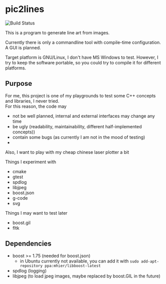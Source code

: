 # pic2lines

![Build Status](https://github.com/sstiller/pic2lines/actions/workflows/ci.yml/badge.svg)

This is a program to generate line art from images.

Currently there is only a commandline tool with compile-time configuration.
A GUI is planned.

Target platform is GNU/Linux, I don't have MS Windows to test. However, I try to keep the software portable, so you could try to compile it for different platforms.


## Purpose
For me, this project is one of my playgrounds to test some C++ concepts and libraries, I never tried.  
For this reason, the code may
* not be well planned, internal and external interfaces may change any time
* be ugly (readability, maintainability, different half-implemented concepts))
* contain some bugs (as currently I am not in the mood of testing)
* 
   

Also, I want to play with my cheap chinese laser plotter a bit

Things I experiment with
* cmake
* gtest
* spdlog
* libjpeg
* boost.json
* g-code
* svg


Things I may want to test later
* boost.gil
* fltk


## Dependencies
* boost >= 1.75 (needed for boost.json)
   * in Ubuntu currently not available, you can add it with `sudo add-apt-repository ppa:mhier/libboost-latest`
* spdlog (logging)
* libjpeg (to load jpeg images, maybe replaced by boost.GIL in the future)


